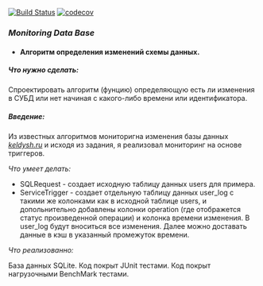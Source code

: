 [![Build Status](https://travis-ci.org/Artyom16RUS/Monitoring_Data_Base.svg?branch=master)](https://travis-ci.org/Artyom16RUS/Monitoring_Data_Base)  [![codecov](https://codecov.io/gh/Artyom16RUS/Monitoring_Data_Base/branch/master/graph/badge.svg)](https://codecov.io/gh/Artyom16RUS/Monitoring_Data_Base)


### _Monitoring Data Base_

* #### Алгоритм определения изменений схемы данных.


##### Что нужно сделать:
Спроектировать алгоритм (фунцию) определяющую есть ли изменения в СУБД или нет начиная с какого-либо времени или идентификатора.

##### Введение:

Из известных алгоритмов мониторигна изменения базы данных _[keldysh.ru](https://keldysh.ru/papers/2012/prep2012_02.pdf)_ 
и исходя из задания, я реализовал мониторинг на основе триггеров.


_Что умеет делать:_

- SQLRequest - создает исходную таблицу данных users для примера.
- ServiceTrigger - создает отдельную таблицу данных user_log с такими же колонками как в исходной таблице users, и 
допольнительно добавлены колонки operation (где отображется статус произведенной операции) и колонка времени изменения.
В user_log будут вноситься все изменения. Далее можно доставать данные в кэш в указанный промежуток времени.


_Что реализованно:_

База данных SQLite.
Код покрыт JUnit тестами.
Код покрыт нагрузочными BenchMark тестами.